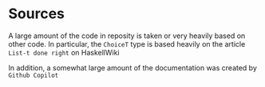 # Sources

A large amount of the code in reposity is taken or very heavily based on other code.
In particular, the `ChoiceT` type is based heavily on the article `List-t done right` on HaskellWiki

In addition, a somewhat large amount of the documentation was created by `Github Copilot`
